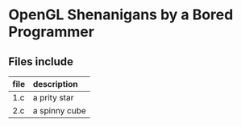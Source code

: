# OpenGL Shenanigans by a Bored Programmer

## Files include  
  
  
| file     | description   |
| :------- | :------------ |
| 1.c      | a prity star  |
| 2.c      | a spinny cube |